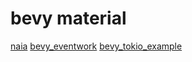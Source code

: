 # bevy material

[naia](https://github.com/naia-lib/naia)
[bevy_eventwork](https://github.com/jamescarterbell/bevy_eventwork)
[bevy_tokio_example](https://github.com/theon/bevy_tokio_example)
